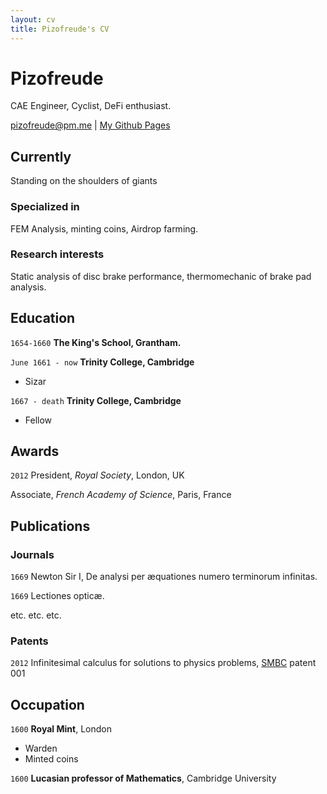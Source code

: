 ```yaml
---
layout: cv
title: Pizofreude's CV
---
```

# Pizofreude
CAE Engineer, Cyclist, DeFi enthusiast.

<div id="webaddress">
<a href="pizofreude@pm.me">pizofreude@pm.me</a>
| <a href="http://pizofreude.github.io">My Github Pages</a>
</div>


## Currently

Standing on the shoulders of giants

### Specialized in

FEM Analysis, minting coins, Airdrop farming.


### Research interests

Static analysis of disc brake performance, thermomechanic of brake pad analysis.


## Education

`1654-1660`
__The King's School, Grantham.__

`June 1661 - now`
__Trinity College, Cambridge__

- Sizar

`1667 - death`
__Trinity College, Cambridge__

- Fellow



## Awards

`2012`
President, *Royal Society*, London, UK

Associate, *French Academy of Science*, Paris, France



## Publications

<!-- A list is also available [online](http://scholar.google.co.uk/citations?user=LTOTl0YAAAAJ) -->

### Journals

`1669`
Newton Sir I, De analysi per æquationes numero terminorum infinitas. 

`1669`
Lectiones opticæ.

etc. etc. etc.

### Patents

`2012`
Infinitesimal calculus for solutions to physics problems, [SMBC](http://www.techdirt.com/articles/20121011/09312820678/if-patents-had-been-around-time-newton.shtml) patent 001


## Occupation

`1600`
__Royal Mint__, London

- Warden
- Minted coins

`1600`
__Lucasian professor of Mathematics__, Cambridge University



<!-- ### Footer

Last updated: May 2013 -->


